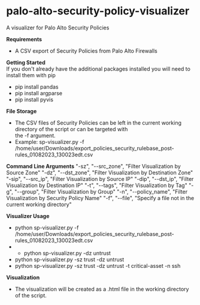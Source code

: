 # palo-alto-security-policy-visualizer
A visualizer for Palo Alto Security Policies

**Requirements**
- A CSV export of Security Policies from Palo Alto Firewalls

**Getting Started**
<br>If you don't already have the additional packages installed you will need to install them with pip
- pip install pandas
- pip install argparse
- pip install pyvis

**File Storage**
- The CSV files of Security Policies can be left in the current working directory of the script or can be targeted with \
the -f argument.
- Example: sp-visualizer.py -f /home/user/Downloads/export_policies_security_rulebase_post-rules_01082023_130023edt.csv

**Command Line Arguments**
"-sz", "--src_zone", "Filter Visualization by Source Zone"
"-dz", "--dst_zone", "Filter Visualization by Destination Zone"
"-sip", "--src_ip", "Filter Visualization by Source IP"
"-dip", "--dst_ip", "Filter Visualization by Destination IP"
"-t", "--tags", "Filter Visualization by Tag"
"-g", "--group", "Filter Visualization by Group"
"-n", "--policy_name", "Filter Visualization by Security Policy Name"
"-f", "--file", "Specify a file not in the current working directory"

**Visualizer Usage**
- python sp-visualizer.py -f /home/user/Downloads/export_policies_security_rulebase_post-rules_01082023_130023edt.csv
- - python sp-visualizer.py -dz untrust
- python sp-visualizer.py -sz trust -dz untrust
- python sp-visualizer.py -sz trust -dz untrust -t critical-asset -n ssh

**Visualization**
- The visualization will be created as a .html file in the working directory of the script.